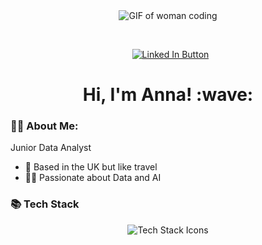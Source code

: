 <div align="center">
  <img src="https://media1.giphy.com/media/v1.Y2lkPTc5MGI3NjExOGkyN3FkNDV4MzZ2ZTh2YnY4Z3ltZ3doYWFwaHVyejcydTN4bHAwdyZlcD12MV9pbnRlcm5hbF9naWZfYnlfaWQmY3Q9Zw/o7tY2KeIBJASzlaLep/giphy.gif" alt="GIF of woman coding">
  <br>
  
  &nbsp;
  
  &nbsp;
  <a href="https://www.linkedin.com/in/anna-araszewska/"><img src="https://img.shields.io/badge/LinkedIn-blue?logo=linkedin&logoColor=white&style=for-the-badge" alt="Linked In Button"/></a>
  <br>
  
  <h1>Hi, I'm Anna! :wave:</h1>
</div>

### 👩‍💻 About Me:
Junior Data Analyst
- 🏡 Based in the UK but like travel
- 🧑‍🦽 Passionate about Data and AI


### 📚 Tech Stack
<div align="center">
  <img src="https://skillicons.dev/icons?i=python,aws,azure,git,sql" alt="Tech Stack Icons">

